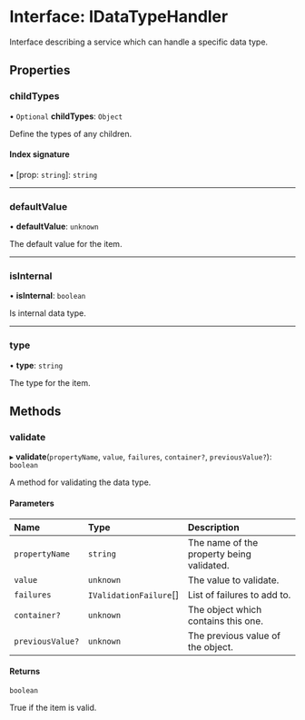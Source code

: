 # Interface: IDataTypeHandler

Interface describing a service which can handle a specific data type.

## Properties

### childTypes

• `Optional` **childTypes**: `Object`

Define the types of any children.

#### Index signature

▪ [prop: `string`]: `string`

___

### defaultValue

• **defaultValue**: `unknown`

The default value for the item.

___

### isInternal

• **isInternal**: `boolean`

Is internal data type.

___

### type

• **type**: `string`

The type for the item.

## Methods

### validate

▸ **validate**(`propertyName`, `value`, `failures`, `container?`, `previousValue?`): `boolean`

A method for validating the data type.

#### Parameters

| Name | Type | Description |
| :------ | :------ | :------ |
| `propertyName` | `string` | The name of the property being validated. |
| `value` | `unknown` | The value to validate. |
| `failures` | `IValidationFailure`[] | List of failures to add to. |
| `container?` | `unknown` | The object which contains this one. |
| `previousValue?` | `unknown` | The previous value of the object. |

#### Returns

`boolean`

True if the item is valid.
